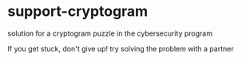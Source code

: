 # support-cryptogram
solution for a cryptogram puzzle in the cybersecurity program

If you get stuck, don't give up! try solving the problem with a partner
